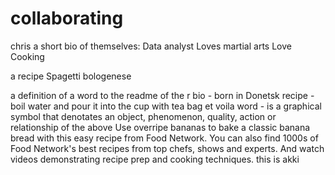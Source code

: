 # collaborating
chris
a short bio of themselves:
Data analyst
Loves martial arts
Love Cooking

a recipe
Spagetti bologenese

a definition of a word to the readme of the r
bio - born in Donetsk
recipe - boil water and pour it into the cup with tea bag et voila 
word - is a graphical symbol that denotates an object, phenomenon, quality, action or relationship of the above
Use overripe bananas to bake a classic banana bread with this easy recipe from Food Network. You can also find 1000s of Food Network's best recipes from top chefs, shows and experts. And watch videos demonstrating recipe prep and cooking techniques.
this is akki
